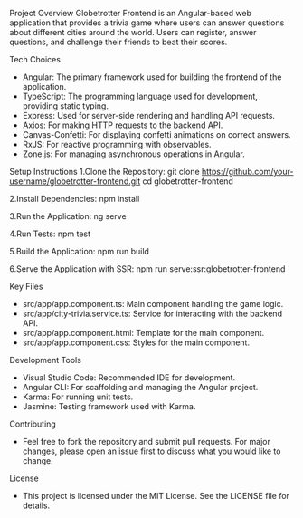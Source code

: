 Project Overview
Globetrotter Frontend is an Angular-based web application that provides a trivia game where users can answer questions about different cities around the world. Users can register, answer questions, and challenge their friends to beat their scores.

Tech Choices
- Angular: The primary framework used for building the frontend of the application.
- TypeScript: The programming language used for development, providing static typing.
- Express: Used for server-side rendering and handling API requests.
- Axios: For making HTTP requests to the backend API.
- Canvas-Confetti: For displaying confetti animations on correct answers.
- RxJS: For reactive programming with observables.
- Zone.js: For managing asynchronous operations in Angular.


Setup Instructions
1.Clone the Repository:
      git clone https://github.com/your-username/globetrotter-frontend.git
      cd globetrotter-frontend

2.Install Dependencies: npm install

3.Run the Application: ng serve

4.Run Tests: npm test

5.Build the Application: npm run build

6.Serve the Application with SSR: npm run serve:ssr:globetrotter-frontend

Key Files
- src/app/app.component.ts: Main component handling the game logic.
- src/app/city-trivia.service.ts: Service for interacting with the backend API.
- src/app/app.component.html: Template for the main component.
- src/app/app.component.css: Styles for the main component.

Development Tools
- Visual Studio Code: Recommended IDE for development.
- Angular CLI: For scaffolding and managing the Angular project.
- Karma: For running unit tests.
- Jasmine: Testing framework used with Karma.

Contributing
- Feel free to fork the repository and submit pull requests. For major changes, please open an issue first to discuss what you would like to change.

License
- This project is licensed under the MIT License. See the LICENSE file for details.
